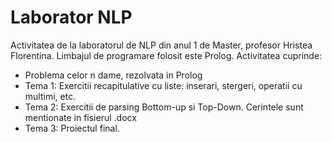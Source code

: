 # Laborator NLP

Activitatea de la laboratorul de NLP din anul 1 de Master, profesor Hristea Florentina. Limbajul de programare folosit este Prolog. Activitatea cuprinde:

- Problema celor n dame, rezolvata in Prolog
- Tema 1: Exercitii recapitulative cu liste: inserari, stergeri, operatii cu multimi, etc.
- Tema 2: Exercitii de parsing Bottom-up si Top-Down. Cerintele sunt mentionate in fisierul .docx
- Tema 3: Proiectul final.

